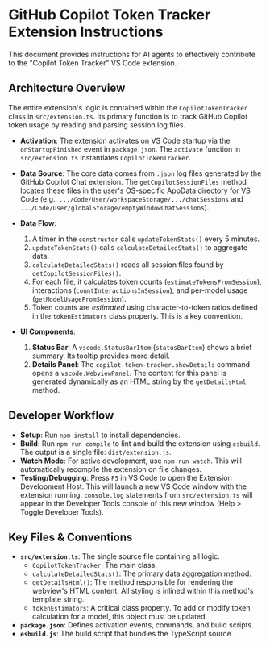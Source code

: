 # GitHub Copilot Token Tracker Extension Instructions

This document provides instructions for AI agents to effectively contribute to the "Copilot Token Tracker" VS Code extension.

## Architecture Overview

The entire extension's logic is contained within the `CopilotTokenTracker` class in `src/extension.ts`. Its primary function is to track GitHub Copilot token usage by reading and parsing session log files.

- **Activation**: The extension activates on VS Code startup via the `onStartupFinished` event in `package.json`. The `activate` function in `src/extension.ts` instantiates `CopilotTokenTracker`.

- **Data Source**: The core data comes from `.json` log files generated by the GitHub Copilot Chat extension. The `getCopilotSessionFiles` method locates these files in the user's OS-specific AppData directory for VS Code (e.g., `.../Code/User/workspaceStorage/.../chatSessions` and `.../Code/User/globalStorage/emptyWindowChatSessions`).

- **Data Flow**:
  1. A timer in the `constructor` calls `updateTokenStats()` every 5 minutes.
  2. `updateTokenStats()` calls `calculateDetailedStats()` to aggregate data.
  3. `calculateDetailedStats()` reads all session files found by `getCopilotSessionFiles()`.
  4. For each file, it calculates token counts (`estimateTokensFromSession`), interactions (`countInteractionsInSession`), and per-model usage (`getModelUsageFromSession`).
  5. Token counts are *estimated* using character-to-token ratios defined in the `tokenEstimators` class property. This is a key convention.

- **UI Components**:
  1. **Status Bar**: A `vscode.StatusBarItem` (`statusBarItem`) shows a brief summary. Its tooltip provides more detail.
  2. **Details Panel**: The `copilot-token-tracker.showDetails` command opens a `vscode.WebviewPanel`. The content for this panel is generated dynamically as an HTML string by the `getDetailsHtml` method.

## Developer Workflow

- **Setup**: Run `npm install` to install dependencies.
- **Build**: Run `npm run compile` to lint and build the extension using `esbuild`. The output is a single file: `dist/extension.js`.
- **Watch Mode**: For active development, use `npm run watch`. This will automatically recompile the extension on file changes.
- **Testing/Debugging**: Press `F5` in VS Code to open the Extension Development Host. This will launch a new VS Code window with the extension running. `console.log` statements from `src/extension.ts` will appear in the Developer Tools console of this new window (Help > Toggle Developer Tools).

## Key Files & Conventions

- **`src/extension.ts`**: The single source file containing all logic.
  - `CopilotTokenTracker`: The main class.
  - `calculateDetailedStats()`: The primary data aggregation method.
  - `getDetailsHtml()`: The method responsible for rendering the webview's HTML content. All styling is inlined within this method's template string.
  - `tokenEstimators`: A critical class property. To add or modify token calculation for a model, this object must be updated.
- **`package.json`**: Defines activation events, commands, and build scripts.
- **`esbuild.js`**: The build script that bundles the TypeScript source.